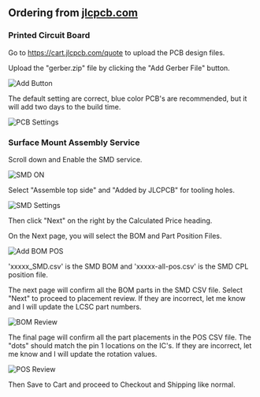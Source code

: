 ## Ordering from [jlcpcb.com](https://jlcpcb.com/)

### Printed Circuit Board

Go to https://cart.jlcpcb.com/quote to upload the PCB design files.

Upload the "gerber.zip" file by clicking the "Add Gerber File" button.

![Add Button](https://github.com/computergeek1507/PB_16/raw/master/img/add_button.png)

The default setting are correct, blue color PCB's are recommended, but it will add two days to the build time.

![PCB Settings](https://github.com/computergeek1507/PB_16/raw/master/img/pcb_settings.png)

### Surface Mount Assembly Service


Scroll down and Enable the SMD service.

![SMD ON](https://github.com/computergeek1507/PB_16/raw/master/img/smd_on.png)

Select "Assemble top side" and "Added by JLCPCB" for tooling holes.

![SMD Settings](https://github.com/computergeek1507/PB_16/raw/master/img/smd_settings.png)

Then click "Next" on the right by the Calculated Price heading.

On the Next page, you will select the BOM and Part Position Files.

![Add BOM POS](https://github.com/computergeek1507/PB_16/raw/master/img/add_bom_pos.png)

'xxxxx_SMD.csv' is the SMD BOM and 'xxxxx-all-pos.csv' is the SMD CPL position file.

The next page will confirm all the BOM parts in the SMD CSV file. Select "Next" to proceed to placement review. If they are incorrect, let me know and I will update the LCSC part numbers.

![BOM Review](https://github.com/computergeek1507/PB_16/raw/master/img/bom_review.png)

The final page will confirm all the part placements in the POS CSV file. The "dots" should match the pin 1 locations on the IC's. If they are incorrect, let me know and I will update the rotation values.

![POS Review](https://github.com/computergeek1507/PB_16/raw/master/img/placement_review.png)

Then Save to Cart and proceed to Checkout and Shipping like normal.